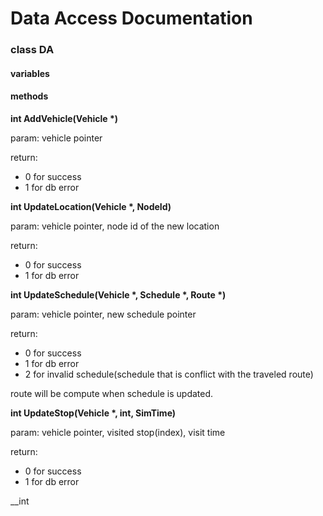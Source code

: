# Data Access Documentation

### class DA

#### variables



#### methods

__int AddVehicle(Vehicle \*)__

param: vehicle pointer

return:
+ 0 for success
+ 1 for db error

__int UpdateLocation(Vehicle \*, NodeId)__

param: vehicle pointer, node id of the new location

return:
+ 0 for success
+ 1 for db error

__int UpdateSchedule(Vehicle \*, Schedule \*, Route \*)__

param: vehicle pointer, new schedule pointer

return:
+ 0 for success
+ 1 for db error
+ 2 for invalid schedule(schedule that is conflict with the traveled route)

route will be compute when schedule is updated.

__int UpdateStop(Vehicle \*, int, SimTime)__

param: vehicle pointer, visited stop(index), visit time

return:
+ 0 for success
+ 1 for db error

__int 